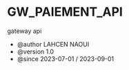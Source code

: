 # GW_PAIEMENT_API
gateway api

* @author  LAHCEN NAOUI
* @version 1.0
* @since   2023-07-01 / 2023-09-01 
